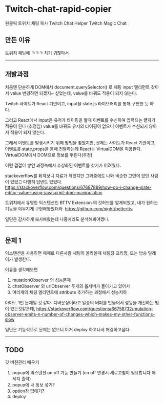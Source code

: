 # Twitch-chat-rapid-copier

원클릭 트위치 채팅 복사
Twitch Chat Helper
Twitch Magic Chat

## 만든 이유

트위치 채팅에 ㅋㅋㅋ 치기 귀찮아서

---

## 개발과정

처음엔 단순하게 DOM에서 document.querySelector() 로 채팅 input 엘리먼트 찾아서 value 변경하면 되겠지~ 싶었는데, value를 바꿔도 적용이 되지 않는다.

Twitch 사이트가 React 기반이고, input을 slate.js 라이브러리를 통해 구현한 듯 하다.

그리고 React에서 input은 유저가 타이핑을 할때 이벤트를 수신하여 입력되는 글자가 적용이 된다 (추정임) value를 바꿔도 유저의 타이핑이 없으니 이벤트가 수신되지 않아서 적용이 되지 않는다.

그래서 이벤트를 발생시키기 위해 방법을 찾았지만,
문제는 사이트가 React 기반이고, 이벤트를 state,props을 통해 전달하는데
React는 VirtualDOM을 이용한다. VirtualDOM에서 DOM으로 정보를 뿌린다(추정)

이런 겹겹이 쌓인 과정속에서 추상화된 이벤트를 찾기가 어려웠다.

stackoverflow를 뒤져보니 자료가 적었지만 그와중에도 나와 비슷한 고민이 있던 사람이 있었고 다행히 답변도 있었다.
https://stackoverflow.com/questions/67687889/how-do-i-change-slate-editor-value-using-javascript-dom-manipulation

트위치에서 유명한 익스텐션인 BTTV Extension 의 깃허브를 알게되었고, 내가 원하는 기능을 야무지게 구현해놓았더라.
https://github.com/night/betterttv

일단은 감사하게 복사해왔는데
나중에라도 분석해봐야겠다.

---

## 문제 1

익스텐션을 사용하면
때때로 다른사람 채팅이 올라올때 채팅창 프리징, 또는 방송 딜레이가 발생한다.

이유를 생각해보면

1. mutationObserver 의 성능문제
2. chatObserver 와 urlObserver 두개의 옵저버가 돌아가고 있어서
3. 여러개의 채팅 엘리먼트에 attribute 추가하는 과정에서 성능저하

아마도 1번 문제일 것 같다.
디바운싱이라고 일종의 버퍼를 만들어서 성능을 개선하는 법이 있는것같은데,
https://stackoverflow.com/questions/66758732/mutation-observer-emits-n-number-of-changes-which-makes-my-other-functions-slow

일단은 기능적으로 문제는 없으니
이거 deploy 하고나서 해결하고싶다.

---

## TODO

깃 버젼관리 배우기

1. popup에 익스텐션 on off 기능 만들기 (on off 변경시 새로고침이 필요합니다 메세지 출력)
2. popup에 내 정보 넣기?
3. option창 없애기?
4. deploy
